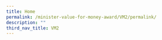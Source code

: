 ```yaml
---
title: Home
permalink: /minister-value-for-money-award/VM2/permalink/
description: ""
third_nav_title: VM2
---
```


